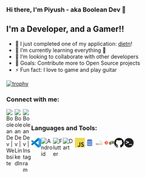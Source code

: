 ### Hi there, I'm Piyush - aka Boolean Dev  👋

## I'm a Developer, and a Gamer!!

- 🔭 I just completed one of my application: [dietn]!
- 🌱 I’m currently learning everything 🤣
- 👯 I’m looking to collaborate with other developers
- 🥅 Goals: Contribute more to Open Source projects
- ⚡ Fun fact: I love to game and play guitar

  
[![trophy](https://github-profile-trophy.vercel.app/?username=BooleanDev-IO&theme=oneLight)](https://github.com/ryo-ma/github-profile-trophy)


### Connect with me:
[<img align="left" alt="BooleanDev | Website" width="22px" src="https://user-images.githubusercontent.com/37891898/96808116-d12ad700-1435-11eb-8f9d-546460efaabf.png" />][website]
[<img align="left" alt="BooleanDev | LinkedIn" width="22px" src="https://cdn.jsdelivr.net/npm/simple-icons@v3/icons/linkedin.svg" />][linkedin]
[<img align="left" alt="BooleanDev | Instagram" width="22px" src="https://cdn.jsdelivr.net/npm/simple-icons@v3/icons/instagram.svg" />][instagram]

<br />

### Languages and Tools:

<img align="left" alt="Visual Studio Code" width="26px" src="https://raw.githubusercontent.com/github/explore/80688e429a7d4ef2fca1e82350fe8e3517d3494d/topics/visual-studio-code/visual-studio-code.png" />
<img align="left" alt="Android" width="32px" src="https://user-images.githubusercontent.com/37891898/96791326-e09a2800-1415-11eb-95c7-255c9d491234.png" />
<img align="left" alt="Flutter" width="26px" src="https://user-images.githubusercontent.com/37891898/96791504-3e2e7480-1416-11eb-9677-115bad376b42.png" />
<img align="left" alt="Dart" width="32px" src="https://user-images.githubusercontent.com/37891898/96791636-6a49f580-1416-11eb-95bf-48e4160a468f.png" />
<img align="left" alt="JavaScript" width="26px" src="https://raw.githubusercontent.com/github/explore/80688e429a7d4ef2fca1e82350fe8e3517d3494d/topics/javascript/javascript.png" />
<img align="left" alt="SQL" width="26px" src="https://raw.githubusercontent.com/github/explore/80688e429a7d4ef2fca1e82350fe8e3517d3494d/topics/sql/sql.png" />
<img align="left" alt="MySQL" width="26px" src="https://raw.githubusercontent.com/github/explore/80688e429a7d4ef2fca1e82350fe8e3517d3494d/topics/mysql/mysql.png" />
<img align="left" alt="Git" width="26px" src="https://raw.githubusercontent.com/github/explore/80688e429a7d4ef2fca1e82350fe8e3517d3494d/topics/git/git.png" />
<img align="left" alt="GitHub" width="26px" src="https://raw.githubusercontent.com/github/explore/78df643247d429f6cc873026c0622819ad797942/topics/github/github.png" />
<img align="left" alt="Terminal" width="26px" src="https://raw.githubusercontent.com/github/explore/80688e429a7d4ef2fca1e82350fe8e3517d3494d/topics/terminal/terminal.png" />


[dietn]: https://github.com/BooleanDev-IO/Dietn
[instagram]: https://www.linkedin.com/in/petechopra020/
[linkedin]: https://www.instagram.com/petechopra020/
[website]: https://booleandev-io.github.io/
